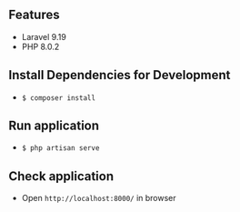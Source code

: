 ## Features

* Laravel 9.19
* PHP 8.0.2

## Install Dependencies for Development
* `$ composer install`

## Run application
* `$ php artisan serve`

## Check application
* Open `http://localhost:8000/` in browser